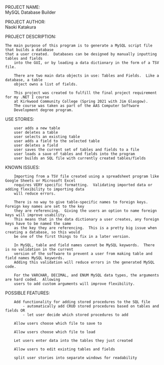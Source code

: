 PROJECT NAME:       
MySQL Database Builder

PROJECT AUTHOR:     
Naoki Katakura

PROJECT DESCRIPTION:

	The main purpose of this program is to generate a MySQL script file that builds a database
    that a user created.  Databases can be designed by manually inputting tables and fields
        into the GUI, or by loading a data dictionary in the form of a TSV file.

        There are two main data objects in use: Tables and Fields.  Like a database, a table
        object owns a list of fields.

        This project was created to fulfill the final project requirement for my .NET I course
        at Kirkwood Community College (Spring 2021 with Jim Glasgow).
        The course was taken as part of the AAS Computer Software
        Development degree program.
	
USE STORIES:

        user adds a new table
        user deletes a table
        user selects an existing table
        user adds a field to the selected table
        user deletes a field
        user saves the current set of tables and fields to a file
        user loads a save of tables and fields into the program
        user builds an SQL file with currently created tables/fields


KNOWN ISSUES:

        Importing from a TSV file created using a spreadsheet program like Google Sheets or Microsoft Excel
        requires VERY specific formatting.  Validating imported data or adding flexibility to importing data
        will reduce errors.

        There is no way to give table-specific names to foreign keys. Foreign key names are set to the key
        they are referencing.  Giving the users an option to name foreign keys will improve usability.
        This means that in the data dictionary a user creates, any foreign keys have to be named the same
        as the key they are referencing.  This is a pretty big issue when creating a database, so this would
        be one of the first things to fix in a later version.

        In MySQL, table and field names cannot be MySQL keywords.  There is no validation in the current
        version of the software to prevent a user from making table and field names MySQL keywords.
        Adding this validation will reduce errors in the generated MySQL code.

        For the VARCHAR, DECIMAL, and ENUM MySQL data types, the arguments are hard coded.  Allowing
        users to add custom arguments will improve flexibility.

POSSIBLE FEATURES:

	    Add functionality for adding stored procedures to the SQL file
		    - automatically add CRUD stored procedures based on tables and fields OR
		    - let user decide which stored procedures to add

	    Allow users choose which file to save to

	    Allow users choose which file to load

	    Let users enter data into the tables they just created

        Allow users to edit existing tables and fields

        split user stories into separate windows for readability
